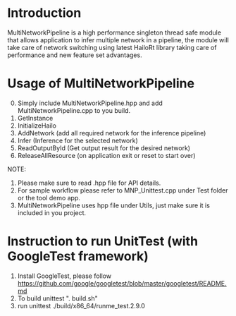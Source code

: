 
# Introduction

MultiNetworkPipeline is a high performance singleton thread safe module that 
allows application to infer multiple network in a pipeline, the module will take
care of network switching using latest HailoRt library taking care of performance
and new feature set advantages.  


# Usage of MultiNetworkPipeline

0. Simply include MultiNetworkPipeline.hpp and add MultiNetworkPipeline.cpp to you build.
1. GetInstance
2. InitializeHailo
3. AddNetwork (add all required network for the inference pipeline)
4. Infer (Inference for the selected network)
5. ReadOutputById (Get output result for the desired network)
6. ReleaseAllResource (on application exit or reset to start over)

NOTE: 
1. Please make sure to read .hpp file for API details.
2. For sample workflow please refer to MNP_Unittest.cpp under Test folder or the tool demo app.
3. MultiNetworkPipeline uses hpp file under Utils, just make sure it is included in you project.


# Instruction to run UnitTest (with GoogleTest framework)

1. Install GoogleTest, please follow https://github.com/google/googletest/blob/master/googletest/README.md
2. To build unittest ". build.sh"
3. run unittest ./build/x86_64/runme_test.2.9.0

